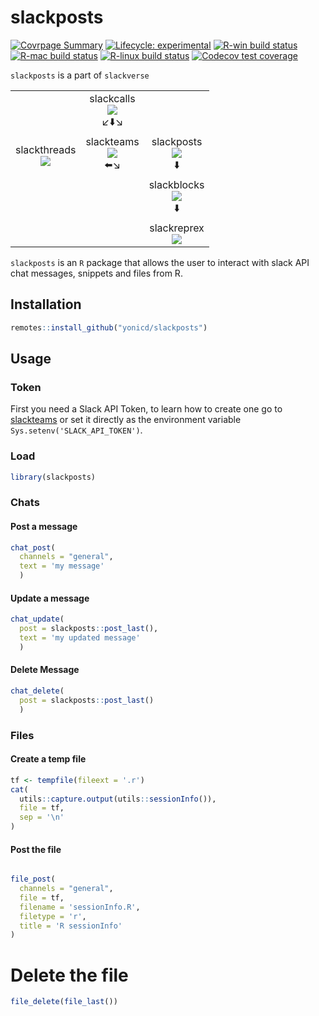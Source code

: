 
<!-- README.md is generated from README.Rmd. Please edit that file -->

# slackposts

<!-- badges: start -->

[![Covrpage
Summary](https://img.shields.io/badge/covrpage-Last_Build_2020_08_13-brightgreen.svg)](http://tinyurl.com/qq3vz59)
[![Lifecycle:
experimental](https://img.shields.io/badge/lifecycle-experimental-orange.svg)](https://www.tidyverse.org/lifecycle/#experimental)
[![R-win build
status](https://github.com/yonicd/slackposts/workflows/R-win/badge.svg)](https://github.com/yonicd/slackposts)
[![R-mac build
status](https://github.com/yonicd/slackposts/workflows/R-mac/badge.svg)](https://github.com/yonicd/slackposts)
[![R-linux build
status](https://github.com/yonicd/slackposts/workflows/R-linux/badge.svg)](https://github.com/yonicd/slackposts)
[![Codecov test
coverage](https://codecov.io/gh/yonicd/slackposts/branch/master/graph/badge.svg)](https://codecov.io/gh/yonicd/slackposts?branch=master)
<!-- badges: end -->

`slackposts` is a part of `slackverse`

|                                                                                                                                 |                                                                                                                                     |                                                                                                                                    |
| :-----------------------------------------------------------------------------------------------------------------------------: | :---------------------------------------------------------------------------------------------------------------------------------: | :--------------------------------------------------------------------------------------------------------------------------------: |
|                                                                                                                                 | slackcalls<br>[![](https://github.com/yonicd/slackcalls/workflows/R-mac/badge.svg)](https://github.com/yonicd/slackcalls)<br>↙️⬇️↘️ |                                                                                                                                    |
| slackthreads<br>[![](https://github.com/yonicd/slackthreads/workflows/R-mac/badge.svg)](https://github.com/yonicd/slackthreads) |  slackteams<br>[![](https://github.com/yonicd/slackteams/workflows/R-mac/badge.svg)](https://github.com/yonicd/slackteams)<br>⬅️↘️  |  slackposts<br>[![](https://github.com/yonicd/slackposts/workflows/R-mac/badge.svg)](https://github.com/yonicd/slackposts)<br>⬇️   |
|                                                                                                                                 |                                                                                                                                     | slackblocks<br>[![](https://github.com/yonicd/slackblocks/workflows/R-mac/badge.svg)](https://github.com/yonicd/slackblocks)<br>⬇️ |
|                                                                                                                                 |                                                                                                                                     |    slackreprex<br>[![](https://github.com/yonicd/slackreprex/workflows/R-mac/badge.svg)](https://github.com/yonicd/slackreprex)    |

`slackposts` is an `R` package that allows the user to interact with
slack API chat messages, snippets and files from R.

## Installation

``` r
remotes::install_github("yonicd/slackposts")
```

## Usage

### Token

First you need a Slack API Token, to learn how to create one go to
[slackteams](https://github.com/yonicd/slackteams) or set it directly as
the environment variable `Sys.setenv('SLACK_API_TOKEN')`.

### Load

``` r
library(slackposts)
```

### Chats

#### Post a message

``` r
chat_post(
  channels = "general",
  text = 'my message'
  )
```

#### Update a message

``` r
chat_update(
  post = slackposts::post_last(),
  text = 'my updated message'
  )
```

#### Delete Message

``` r
chat_delete(
  post = slackposts::post_last()
  )
```

### Files

#### Create a temp file

``` r
tf <- tempfile(fileext = '.r')
cat(
  utils::capture.output(utils::sessionInfo()),
  file = tf,
  sep = '\n'
)
```

#### Post the file

``` r

file_post(
  channels = "general",
  file = tf,
  filename = 'sessionInfo.R',
  filetype = 'r',
  title = 'R sessionInfo'
)
```

# Delete the file

``` r
file_delete(file_last())
```
